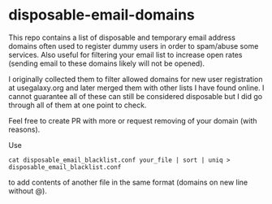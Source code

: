 disposable-email-domains
========================

This repo contains a list of disposable and temporary email address domains often used to register dummy users in order to spam/abuse some services. Also useful for filtering your email list to increase open rates (sending email to these domains likely will not be opened).

I originally collected them to filter allowed domains for new user registration at usegalaxy.org and later merged them with other lists I have found online. I cannot guarantee all of these can still be considered disposable but I did go through all of them at one point to check.

Feel free to create PR with more or request removing of your domain (with reasons).

Use 

`cat disposable_email_blacklist.conf your_file | sort | uniq > disposable_email_blacklist.conf` 

to add contents of another file in the same format (domains on new line without @).
